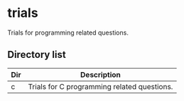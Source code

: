 # trials

Trials for programming related questions.


## Directory list

|Dir|Description                                |
|---|-------------------------------------------|
|c  |Trials for C programming related questions.|
